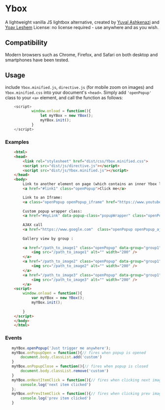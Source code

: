 # Ybox
A lightweight vanilla JS lightbox alternative, created by [Yuval Ashkenazi](https://github.com/yuval123123) and [Yoav Leshem](https://github.com/Leshemiko) 
License: no license required - use anywhere and as you wish.
## Compatibility
Modern browsers such as Chrome, Firefox, and Safari on both desktop and smartphones have been tested.
## Usage
include `Ybox.minified.js`, `directive.js` (for mobile zoom on images) and `Ybox.minified.css` into your document's `<head>`.
Simply add `'openPopup'`  class to your `<a>` element,
and call the function as follows:
```javascript
    <script>
            window.onload = function(){
                let myYBox = new YBox();
                myYBox.init();
            }
    </script>
```
### Examples
```html 
    <html>
    <head>
        <link rel="stylesheet" href="dist/css/Ybox.minified.css">
        <script src="dist/js/directive.js"></script>
        <script src="dist/js/Ybox.minified.js"></script>
    </head>
    <body>
        Link to another element on page (which contains an inner Ybox link):
        <a href="#link1" class="openPopup">Click me</a> 

        Link to an Iframe:
        <a class="openPopup openPopup_iframe" href="https://www.youtube.com/watch?v=eEMpCcLm6NI&list=RDeEMpCcLm6NI&start_radio=1"></a>
        
        Custom popup wrapper class:
        <a href="#myLink" data-popup-class="popupWrapper" class="openPopup" >Click me</a>
        
        AJAX call 
        <a href="https://www.google.com"  class="openPopup openPopup_ajax">Click me</a>
        
        Gallery view by group : 
        
        <a href="/path_to_image1" class="openPopup" data-group="group1">
            <img src="/path_to_image1" alt="" width="200" />
        </a>
        <a href="/path_to_image2" class="openPopup" data-group="group1">
            <img src="/path_to_image2" alt="" width="200" />
        </a>
        <a href="/path_to_image3" class="openPopup" data-group="group1">
            <img src="/path_to_image3" alt="" width="200" />
        </a>
    <script>
        window.onload = function(){
            var myYBox = new YBox();
            myYBox.init();
            
        }
    </script>
    </body>
    </html>
```

### Events

 ```javascript
    myYBox.openPopup('Just trigger me anywhere');
    myYBox.onPopupOpen = function(){// fires when popup is opened
        document.body.classList.add('custom')
    }
    myYBox.onPopupClose = function(){// fires when popup is closed
        document.body.classList.remove('custom')
    }
    myYBox.onNextItemClick = function(){// fires when clicking next image button on a group gallery
        console.log('next item clicked')
    };
    myYBox.onPrevItemClick = function(){// fires when clicking prev image button on a group gallery
        console.log('prev item clicked')
    }
 ```